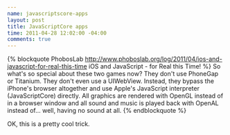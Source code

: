 ```yaml
--- 
name: javascriptscore-apps
layout: post
title: JavaScriptCore apps 
time: 2011-04-28 12:02:00 -04:00
comments: true
---
```


{% blockquote PhobosLab http://www.phoboslab.org/log/2011/04/ios-and-javascript-for-real-this-time iOS and JavaScript - for Real this Time! %}
So what's so special about these two games now? They don't use PhoneGap or Titanium. They don't even use a UIWebView. Instead, they bypass the iPhone's browser altogether and use Apple's JavaScript interpreter (JavaScriptCore) directly. All graphics are rendered with OpenGL instead of in a browser window and all sound and music is played back with OpenAL instead of... well, having no sound at all.
{% endblockquote %}

OK, this is a pretty cool trick.
